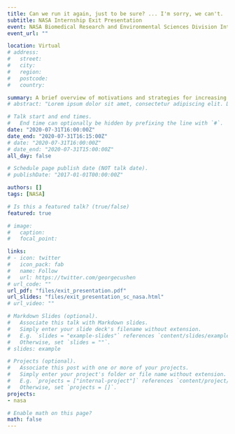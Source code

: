 ```yaml
---
title: Can we run it again, just to be sure? ... I'm sorry, we can't.
subtitle: NASA Internship Exit Presentation
event: NASA Biomedical Research and Environmental Sciences Division Intern Research Forum
event_url: ""

location: Virtual
# address:
#   street:
#   city:
#   region:
#   postcode:
#   country:

summary: A brief overview of motivations and strategies for increasing reproduciblity in research.
# abstract: "Lorem ipsum dolor sit amet, consectetur adipiscing elit. Duis posuere tellusac convallis placerat. Proin tincidunt magna sed ex sollicitudin condimentum. Sed ac faucibus dolor, scelerisque sollicitudin nisi. Cras purus urna, suscipit quis sapien eu, pulvinar tempor diam."

# Talk start and end times.
#   End time can optionally be hidden by prefixing the line with `#`.
date: "2020-07-31T16:00:00Z"
date_end: "2020-07-31T16:15:00Z"
# date: "2020-07-31T16:00:00Z"
# date_end: "2020-07-31T15:00:00Z"
all_day: false

# Schedule page publish date (NOT talk date).
# publishDate: "2017-01-01T00:00:00Z"

authors: []
tags: [NASA]

# Is this a featured talk? (true/false)
featured: true

# image:
#   caption:
#   focal_point:

links:
# - icon: twitter
#   icon_pack: fab
#   name: Follow
#   url: https://twitter.com/georgecushen
# url_code: ""
url_pdf: "files/exit_presentation.pdf"
url_slides: "files/exit_presentation_sc_nasa.html"
# url_video: ""

# Markdown Slides (optional).
#   Associate this talk with Markdown slides.
#   Simply enter your slide deck's filename without extension.
#   E.g. `slides = "example-slides"` references `content/slides/example-slides.md`.
#   Otherwise, set `slides = ""`.
# slides: example

# Projects (optional).
#   Associate this post with one or more of your projects.
#   Simply enter your project's folder or file name without extension.
#   E.g. `projects = ["internal-project"]` references `content/project/deep-learning/index.md`.
#   Otherwise, set `projects = []`.
projects:
- nasa

# Enable math on this page?
math: false
---
```

